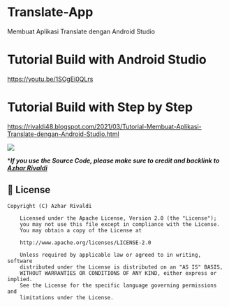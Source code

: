 # Translate-App
Membuat Aplikasi Translate dengan Android Studio

# Tutorial Build with Android Studio
https://youtu.be/1SOgEi0QLrs

# Tutorial Build with Step by Step
https://rivaldi48.blogspot.com/2021/03/Tutorial-Membuat-Aplikasi-Translate-dengan-Android-Studio.html

<img src="https://1.bp.blogspot.com/-UDDqpKg7rgU/YD2-kJp5uOI/AAAAAAAAHxA/RDxZyYSrvPM2dCRFqIIKr1SwTHl5XJeoQCLcBGAsYHQ/s1280/Tutorial%2BMembuat%2BAplikasi%2BTranslate%2Bdengan%2BAndroid%2BStudio.png" data-canonical-src="https://1.bp.blogspot.com/-UDDqpKg7rgU/YD2-kJp5uOI/AAAAAAAAHxA/RDxZyYSrvPM2dCRFqIIKr1SwTHl5XJeoQCLcBGAsYHQ/s1280/Tutorial%2BMembuat%2BAplikasi%2BTranslate%2Bdengan%2BAndroid%2BStudio.png" style="max-width:100%;">

****If you use the Source Code, please make sure to credit and backlink to [Azhar Rivaldi](https://rivaldi48.blogspot.com/)***

## 📄 License

```
Copyright (C) Azhar Rivaldi

    Licensed under the Apache License, Version 2.0 (the "License");
    you may not use this file except in compliance with the License.
    You may obtain a copy of the License at

    http://www.apache.org/licenses/LICENSE-2.0

    Unless required by applicable law or agreed to in writing, software
    distributed under the License is distributed on an "AS IS" BASIS,
    WITHOUT WARRANTIES OR CONDITIONS OF ANY KIND, either express or implied.
    See the License for the specific language governing permissions and
    limitations under the License.

```

